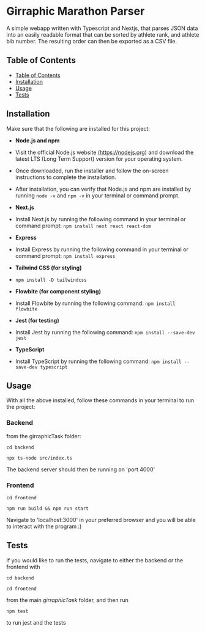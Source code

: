 # Girraphic Marathon Parser

A simple webapp written with Typescript and Nextjs, that parses JSON data into an easily readable format that can be sorted by athlete rank, and athlete bib number.
The resulting order can then be exported as a CSV file.

## Table of Contents

  - [Table of Contents](#table-of-contents)
  - [Installation](#installation)
  - [Usage](#usage)
  - [Tests](#tests)

## Installation

Make sure that the following are installed for this project:

- **Node.js and npm**
- Visit the official Node.js website (https://nodejs.org) and download the latest LTS (Long Term Support) version for your operating system.
- Once downloaded, run the installer and follow the on-screen instructions to complete the installation.
- After installation, you can verify that Node.js and npm are installed by running `node -v` and `npm -v` in your terminal or command prompt.

- **Next.js**
- Install Next.js by running the following command in your terminal or command prompt: `npm install next react react-dom`

- **Express**
- Install Express by running the following command in your terminal or command prompt: `npm install express`

- **Tailwind CSS (for styling)**
- `npm install -D tailwindcss`

- **Flowbite (for component styling)**
- Install Flowbite by running the following command: `npm install flowbite`

- **Jest (for testing)**
- Install Jest by running the following command: `npm install --save-dev jest`

- **TypeScript**
- Install TypeScript by running the following command: `npm install --save-dev typescript`

## Usage

With all the above installed, follow these commands in your terminal to run the project:
### Backend

from the girraphicTask folder:

`cd backend`

`npx ts-node src/index.ts`

The backend server should then be running on 'port 4000'

### Frontend

`cd frontend`

`npm run build && npm run start`

Navigate to 'localhost:3000' in your preferred browser and you will be able to interact with the program :)

## Tests

If you would like to run the tests, navigate to either the backend or the frontend with 

`cd backend`

`cd frontend`

from the main *girraphicTask* folder, and then run 

`npm test`

to run jest and the tests
